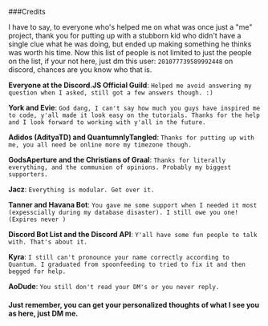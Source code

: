
###Credits

I have to say, to everyone who's helped me on what was once just a "me" project, thank you for putting up with a stubborn kid who didn't have a single clue what he was doing, but ended up making something he thinks was worth his time. Now this list of people is not limited to just the people on the list, if your not here, just dm this user: `201077739589992448` on discord, chances are you know who that is. 

**Everyone at the Discord.JS Official Guild**: `Helped me avoid answering my question when I asked, still got a few answers though. :)`

**York and Evie**: `God dang, I can't say how much you guys have inspired me to code, y'all made it look easy on the tutorials. Thanks for the help and I look forward to working with y'all in the future.`

**Adidos (AdityaTD) and QuantumnlyTangled**: `Thanks for putting up with me, you all need be online more my timezone though.`

**GodsAperture and the Christians of Graal**: `Thanks for literally everything, and the communion of opinions. Probably my biggest supporters. `

**Jacz**: `Everything is modular. Get over it.`

**Tanner and Havana Bot**: `You gave me some support when I needed it most (expesscially during my database disaster). I still owe you one! (Expires never )`

**Discord Bot List and the Discord API**: `Y'all have some fun people to talk with. That's about it.`

**Kyra**: `I still can't pronounce your name correctly according to Quantum. I graduated from spoonfeeding to tried to fix it and then begged for help.`

**AoDude**: `You still don't read your DM's or you never reply.`

#### Just remember, you can get your personalized thoughts of what I see you as here, just DM me.
